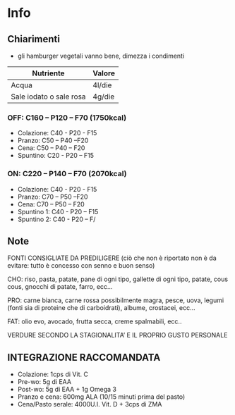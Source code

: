 # Info

## Chiarimenti

- gli hamburger vegetali vanno bene, dimezza i condimenti

| Nutriente               | Valore |
| ----------------------- | ------ |
| Acqua                   | 4l/die |
| Sale iodato o sale rosa | 4g/die |

### OFF: C160 – P120 – F70 (1750kcal)

- Colazione: C40 - P20 - F15
- Pranzo: C50 – P40 –F20
- Cena: C50 – P40 – F20
- Spuntino: C20 - P20 – F15

### ON: C220 – P140 – F70 (2070kcal)

- Colazione: C40 - P20 - F15
- Pranzo: C70 – P50 –F20
- Cena: C70 – P50 – F20
- Spuntino 1: C40 - P20 – F15
- Spuntino 2: C40 - P20 – F/

## Note

FONTI CONSIGLIATE DA PREDILIGERE (ciò che non è riportato non è da evitare: tutto è concesso con senno e buon senso)

CHO: riso, pasta, patate, pane di ogni tipo, gallette di ogni tipo, patate, cous cous, gnocchi di patate, farro, ecc…

PRO: carne bianca, carne rossa possibilmente magra, pesce, uova, legumi (fonti sia di proteine che di carboidrati), albume, crostacei, ecc...

FAT: olio evo, avocado, frutta secca, creme spalmabili, ecc..

VERDURE SECONDO LA STAGIONALITA’ E IL PROPRIO GUSTO PERSONALE

## INTEGRAZIONE RACCOMANDATA

- Colazione: 1cps di Vit. C
- Pre-wo: 5g di EAA
- Post-wo: 5g di EAA + 1g Omega 3
- Pranzo e cena: 600mg ALA (10/15 minuti prima del pasto)
- Cena/Pasto serale: 4000U.I. Vit. D + 3cps di ZMA
